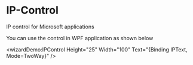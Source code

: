 # IP-Control
IP control for Microsoft applications

You can use the control in WPF application as shown below

<wizardDemo:IPControl Height="25" Width="100" Text="{Binding IPText, Mode=TwoWay}" />
